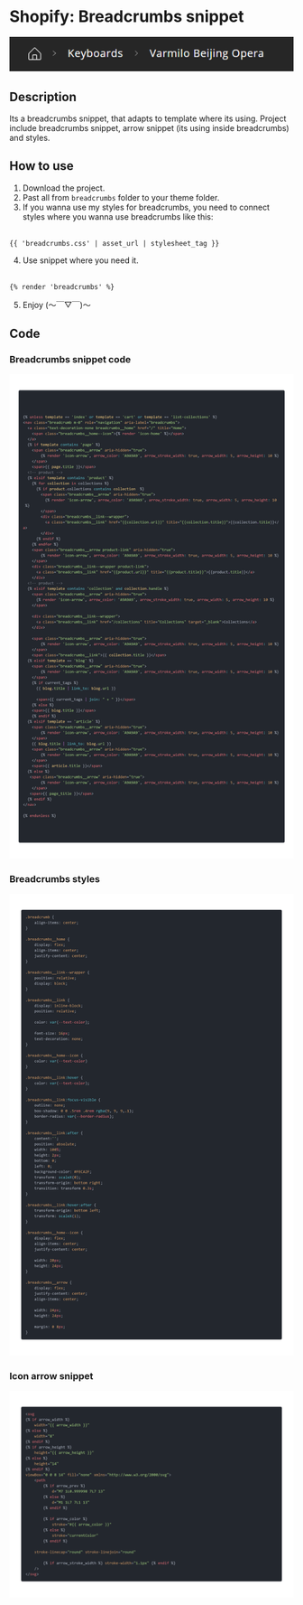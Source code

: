 # Shopify: Breadcrumbs snippet
![Preview](https://github.com/qcyGH/Shopify--Breadcrumbs-snippet/blob/main/images_for_github/preview.png "Preview")

## Description
Its a breadcrumbs snippet, that adapts to template where its using. Project include breadcrumbs snippet, arrow snippet (its using inside breadcrumbs) and styles.

## How to use

1. Download the project.
2. Past all from `breadcrumbs` folder to your theme folder.
3. If you wanna use my styles for breadcrumbs, you need to connect styles where you wanna use breadcrumbs like this:

```liquid

{{ 'breadcrumbs.css' | asset_url | stylesheet_tag }}

```
4. Use snippet where you need it.

```liquid

{% render 'breadcrumbs' %}

```
5. Enjoy (～￣▽￣)～

## Code

### Breadcrumbs snippet code
![Breadcrumbs snippet code](https://github.com/qcyGH/Shopify--Breadcrumbs-snippet/blob/main/images_for_github/breadcrumbs.png "Breadcrumbs snippet code")

### Breadcrumbs styles
![Breadcrumbs styles](https://github.com/qcyGH/Shopify--Breadcrumbs-snippet/blob/main/images_for_github/styles.png "Breadcrumbs styles")

### Icon arrow snippet
![Icon arrow snippet](https://github.com/qcyGH/Shopify--Breadcrumbs-snippet/blob/main/images_for_github/arrow.png "Icon arrow snippet")
